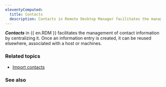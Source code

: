 ```yaml
---
eleventyComputed:
  title: Contacts
  description: Contacts in Remote Desktop Manager facilitates the management of contact information by centralizing it.
---
```


***Contacts*** in {{ en.RDM }} facilitates the management of contact information by centralizing it. Once an information entry is created, it can be reused elsewhere, associated with a host or machines.

### Related topics  

* [Import contacts](https://docs.devolutions.net/rdm/windows/commands/file/import/contacts/#import-from-contact) 

### See also  
